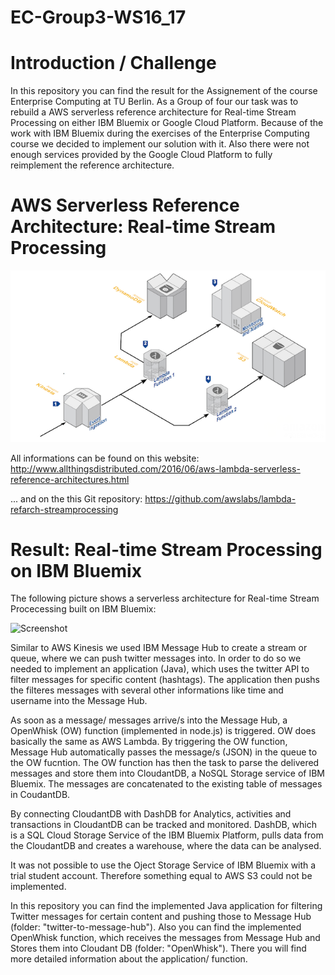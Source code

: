 # EC-Group3-WS16_17

# Introduction / Challenge

In this repository you can find the result for the Assignement of the course Enterprise Computing at TU Berlin. As a Group of four our task was to rebuild a AWS serverless reference architecture for Real-time Stream Processing on either IBM Bluemix or Google Cloud Platform. Because of the work with IBM Bluemix during the exercises of the Enterprise Computing course we decided to implement our solution with it. Also there were not enough services provided by the Google Cloud Platform to fully reimplement the reference architecture.

# AWS Serverless Reference Architecture: Real-time Stream Processing

![alt tag](https://github.com/fathallis/EC-Group3-WS16_17/blob/master/aws-serverless-streamprocessing.png)

All informations can be found on this website: http://www.allthingsdistributed.com/2016/06/aws-lambda-serverless-reference-architectures.html

... and on the this Git repository: https://github.com/awslabs/lambda-refarch-streamprocessing

# Result: Real-time Stream Processing on IBM Bluemix

The following picture shows a serverless architecture for Real-time Stream Procecessing built on IBM Bluemix: 

![Screenshot](https://cloud.githubusercontent.com/assets/19613306/22619178/44d8ca3c-eaef-11e6-92ab-2778f3623527.png)

Similar to AWS Kinesis we used IBM Message Hub to create a stream or queue, where we can push twitter messages into. In order to do so we needed to implement an application (Java), which uses the twitter API to filter messages for specific content (hashtags). The application then pushs the filteres messages with several other informations like time and username into the Message Hub. 

As soon as a message/ messages arrive/s into the Message Hub, a OpenWhisk (OW) function (implemented in node.js) is triggered. OW does basically the same as AWS Lambda. By triggering the OW function, Message Hub automatically passes the message/s (JSON) in the queue to the OW fucntion. The OW function has then the task to parse the delivered messages and store them into CloudantDB, a NoSQL Storage service of IBM Bluemix. The messages are concatenated to the existing table of messages in  CoudantDB.

By connecting CloudantDB with DashDB for Analytics, activities and transactions in CloudantDB can be tracked and monitored. DashDB, which is a SQL Cloud Storage Service of the IBM Bluemix Platform, pulls data from the CloudantDB and creates a warehouse, where the data can be analysed.

It was not possible to use the Oject Storage Service of IBM Bluemix with a trial student account. Therefore something equal to AWS S3 could not be implemented. 

In this repository you can find the implemented Java application for filtering Twitter messages for certain content and pushing those to Message Hub (folder: "twitter-to-message-hub"). Also you can find the implemented OpenWhisk function, which receives the messages from Message Hub and Stores them into Cloudant DB (folder: "OpenWhisk"). There you will find more detailed information about the application/ function.

